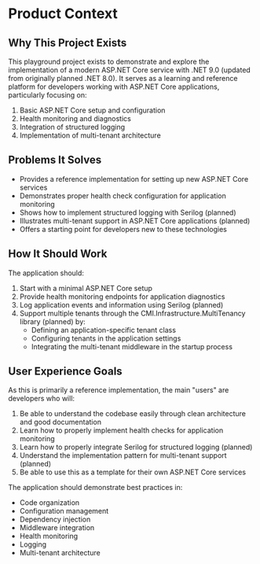 # Product Context

## Why This Project Exists

This playground project exists to demonstrate and explore the implementation of a modern ASP.NET Core service with .NET 9.0 (updated from originally planned .NET 8.0). It serves as a learning and reference platform for developers working with ASP.NET Core applications, particularly focusing on:

1. Basic ASP.NET Core setup and configuration
2. Health monitoring and diagnostics
3. Integration of structured logging
4. Implementation of multi-tenant architecture

## Problems It Solves

- Provides a reference implementation for setting up new ASP.NET Core services
- Demonstrates proper health check configuration for application monitoring
- Shows how to implement structured logging with Serilog (planned)
- Illustrates multi-tenant support in ASP.NET Core applications (planned)
- Offers a starting point for developers new to these technologies

## How It Should Work

The application should:

1. Start with a minimal ASP.NET Core setup
2. Provide health monitoring endpoints for application diagnostics
3. Log application events and information using Serilog (planned)
4. Support multiple tenants through the CMI.Infrastructure.MultiTenancy library (planned) by:
   - Defining an application-specific tenant class
   - Configuring tenants in the application settings
   - Integrating the multi-tenant middleware in the startup process

## User Experience Goals

As this is primarily a reference implementation, the main "users" are developers who will:

1. Be able to understand the codebase easily through clean architecture and good documentation
2. Learn how to properly implement health checks for application monitoring
3. Learn how to properly integrate Serilog for structured logging (planned)
4. Understand the implementation pattern for multi-tenant support (planned)
5. Be able to use this as a template for their own ASP.NET Core services

The application should demonstrate best practices in:

- Code organization
- Configuration management
- Dependency injection
- Middleware integration
- Health monitoring
- Logging
- Multi-tenant architecture
